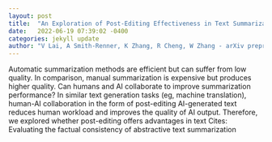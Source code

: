 ```yaml
---
layout: post
title:  "An Exploration of Post-Editing Effectiveness in Text Summarization"
date:   2022-06-19 07:39:02 -0400
categories: jekyll update
author: "V Lai, A Smith-Renner, K Zhang, R Cheng, W Zhang - arXiv preprint arXiv , 2022"
---
```

Automatic summarization methods are efficient but can suffer from low quality. In comparison, manual summarization is expensive but produces higher quality. Can humans and AI collaborate to improve summarization performance? In similar text generation tasks (eg, machine translation), human-AI collaboration in the form of  post-editing  AI-generated text reduces human workload and improves the quality of AI output. Therefore, we explored whether post-editing offers advantages in text  Cites: Evaluating the factual consistency of abstractive text summarization